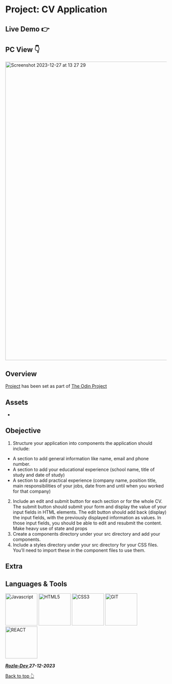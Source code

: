 # Project: CV Application

## Live Demo 👉 

## PC View 👇
<img width="931" alt="Screenshot 2023-12-27 at 13 27 29" src="https://github.com/curveservices/CV-Application/assets/101556296/05ee87d1-b095-409d-bdb9-056f149c31e5">

## Overview

[Project]() has been set as part of [The Odin Project](https://www.theodinproject.com/)

## Assets

- 

## Obejective

1. Structure your application into components the application should include:
- A section to add general information like name, email and phone number.
- A section to add your educational experience (school name, title of study and date of study)
- A section to add practical experience (company name, position title, main responsibilities of your jobs, date from and until when you worked for that company)
2. Include an edit and submit button for each section or for the whole CV. The submit button should submit your form and display the value of your input fields in HTML elements. The edit button should add back (display) the input fields, with the previously displayed information as values. In those input fields, you should be able to edit and resubmit the content. Make heavy use of state and props
3. Create a components directory under your src directory and add your components.
4. Include a styles directory under your src directory for your CSS files. You’ll need to import these in the component files to use them.

## Extra

## Languages & Tools

<a href="https://javascript.info/">
    <img width="100" alt="Javascript" src="https://cdn.jsdelivr.net/gh/devicons/devicon/icons/javascript/javascript-plain.svg" /></a> 
<a href="https://html.com/html5/">
    <img width="100" alt="HTML5" src="https://cdn.jsdelivr.net/gh/devicons/devicon/icons/html5/html5-plain-wordmark.svg" /></a> 
<a href="https://css3.com/">
    <img width="100" alt="CSS3" src="https://cdn.jsdelivr.net/gh/devicons/devicon/icons/css3/css3-plain-wordmark.svg" /></a> 
<a href="https://git-scm.com/">
    <img width="100" alt="GIT" src="https://cdn.jsdelivr.net/gh/devicons/devicon/icons/git/git-original.svg" /></a>
<a href="https://react.dev/">
    <img width="100" alt="REACT" src="https://cdn.jsdelivr.net/gh/devicons/devicon/icons/react/react-original.svg" /></a>

          


***<a href="https://twitter.com/Crypto_Rozla"> Rozla-Dev </a> 27-12-2023***


[Back to top 👆](#project)